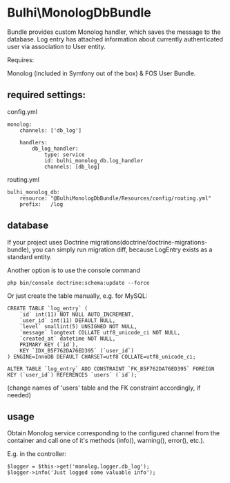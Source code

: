 # Bulhi\MonologDbBundle

Bundle provides custom Monolog handler, which saves the message to the database. Log entry has attached information about currently authenticated user via association to User entity.

Requires:

Monolog (included in Symfony out of the box) & FOS User Bundle.

## required settings:

config.yml

    monolog:
        channels: ['db_log']

        handlers:
            db_log_handler:
                type: service
                id: bulhi_monolog_db.log_handler
                channels: [db_log]

routing.yml
    
    bulhi_monolog_db:
        resource: "@BulhiMonologDbBundle/Resources/config/routing.yml"
        prefix:   /log

## database

If your project uses Doctrine migrations(doctrine/doctrine-migrations-bundle), you can simply run migration diff, because LogEntry exists as a standard entity.

Another option is to use the console command
    
    php bin/console doctrine:schema:update --force

Or just create the table manually, e.g. for MySQL:

    CREATE TABLE `log_entry` (
        `id` int(11) NOT NULL AUTO_INCREMENT,
        `user_id` int(11) DEFAULT NULL,
        `level` smallint(5) UNSIGNED NOT NULL,
        `message` longtext COLLATE utf8_unicode_ci NOT NULL,
        `created_at` datetime NOT NULL,
        PRIMARY KEY (`id`),
        KEY `IDX_B5F762DA76ED395` (`user_id`)
    ) ENGINE=InnoDB DEFAULT CHARSET=utf8 COLLATE=utf8_unicode_ci;

    ALTER TABLE `log_entry` ADD CONSTRAINT `FK_B5F762DA76ED395` FOREIGN KEY (`user_id`) REFERENCES `users` (`id`);

(change names of 'users' table and the FK constraint accordingly, if needed)

## usage

Obtain Monolog service corresponding to the configured channel from the container and call one of it's methods (info(), warning(), error(), etc.).

E.g. in the controller:

    $logger = $this->get('monolog.logger.db_log');
    $logger->info('Just logged some valuable info');